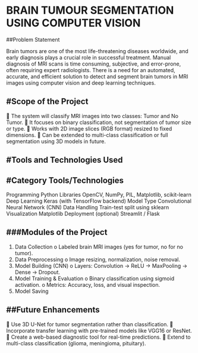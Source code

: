 # BRAIN TUMOUR SEGMENTATION USING COMPUTER VISION 
 
##Problem Statement 

Brain tumors are one of the most life-threatening diseases worldwide, and early 
diagnosis plays a crucial role in successful treatment. Manual diagnosis of MRI scans is time
consuming, subjective, and error-prone, often requiring expert radiologists. There is a need 
for an automated, accurate, and efficient solution to detect and segment brain tumors in MRI 
images using computer vision and deep learning techniques.

#Scope of the Project 
---
 The system will classify MRI images into two classes: Tumor and No Tumor. 
 It focuses on binary classification, not segmentation of tumor size or type. 
 Works with 2D image slices (RGB format) resized to fixed dimensions. 
 Can be extended to multi-class classification or full segmentation using 3D models in 
future. 

#Tools and Technologies Used 
---
#Category Tools/Technologies 
---
Programming Python 
Libraries OpenCV, NumPy, PIL, Matplotlib, scikit-learn 
Deep Learning Keras (with TensorFlow backend) 
Model Type Convolutional Neural Network (CNN) 
Data Handling Train-test split using sklearn 
Visualization Matplotlib 
Deployment (optional) Streamlit / Flask 

###Modules of the Project 
---
1. Data Collection 
o Labeled brain MRI images (yes for tumor, no for no tumor). 
2. Data Preprocessing 
o Image resizing, normalization, noise removal. 
3. Model Building (CNN) 
o Layers: Convolution → ReLU → MaxPooling → Dense → Dropout. 
4. Model Training & Evaluation 
o Binary classification using sigmoid activation. 
o Metrics: Accuracy, loss, and visual inspection. 
5. Model Saving

##Future Enhancements 
---
 Use 3D U-Net for tumor segmentation rather than classification. 
 Incorporate transfer learning with pre-trained models like VGG16 or ResNet. 
 Create a web-based diagnostic tool for real-time predictions. 
 Extend to multi-class classification (glioma, meningioma, pituitary). 
